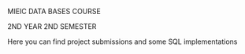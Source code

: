 MIEIC DATA BASES COURSE 

2ND YEAR
2ND SEMESTER

Here you can find project submissions and some SQL implementations
